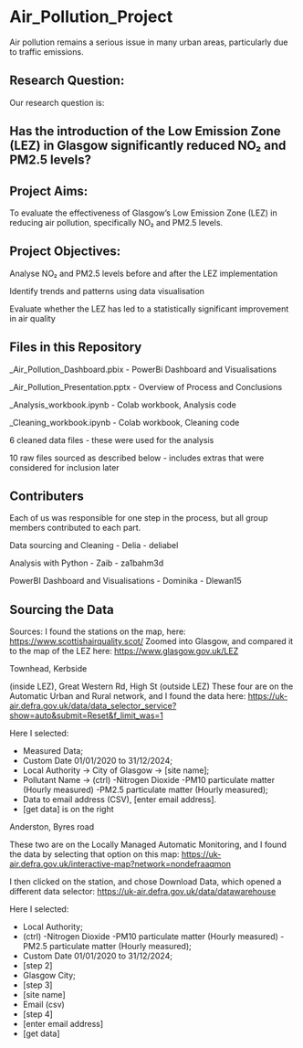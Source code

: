 # Air_Pollution_Project

Air pollution remains a serious issue in many urban areas, particularly due to traffic emissions.

## Research Question:

Our research question is:

## Has the introduction of the Low Emission Zone (LEZ) in Glasgow significantly reduced NO₂ and PM2.5 levels?


## Project Aims:
To evaluate the effectiveness of Glasgow’s Low Emission Zone (LEZ) in reducing air pollution, specifically NO₂ and PM2.5 levels.

## Project Objectives:

Analyse NO₂ and PM2.5 levels before and after the LEZ implementation

Identify trends and patterns using data visualisation

Evaluate whether the LEZ has led to a statistically significant improvement in air quality

## Files in this Repository

_Air_Pollution_Dashboard.pbix  - PowerBi Dashboard and Visualisations

_Air_Pollution_Presentation.pptx  - Overview of Process and Conclusions

_Analysis_workbook.ipynb  - Colab workbook, Analysis code

_Cleaning_workbook.ipynb  - Colab workbook, Cleaning code

6 cleaned data files - these were used for the analysis

10 raw files sourced as described below - includes extras that were considered for inclusion later


## Contributers

Each of us was responsible for one step in the process, but all group members contributed to each part.

Data sourcing and Cleaning  - Delia - deliabel 

Analysis with Python  - Zaib - za1bahm3d

PowerBI Dashboard and Visualisations  - Dominika - Dlewan15


## Sourcing the Data

Sources:
I found the stations on the map, here:
https://www.scottishairquality.scot/
Zoomed into Glasgow, and compared it to the map of the LEZ here:
https://www.glasgow.gov.uk/LEZ


Townhead, Kerbside

(inside LEZ), Great Western Rd, High St (outside LEZ)
These four are on the Automatic Urban and Rural network, and I found the data here:
https://uk-air.defra.gov.uk/data/data_selector_service?show=auto&submit=Reset&f_limit_was=1

Here I selected: 
- Measured Data;
- Custom Date 01/01/2020 to 31/12/2024;
- Local Authority -> City of Glasgow -> [site name];
- Pollutant Name -> (ctrl) -Nitrogen Dioxide -PM10 particulate matter (Hourly measured) -PM2.5 particulate matter (Hourly measured);
- Data to email address (CSV), [enter email address].
- [get data] is on the right

Anderston, Byres road

These two are on the Locally Managed Automatic Monitoring, and I found the data by selecting that option on this map: 
https://uk-air.defra.gov.uk/interactive-map?network=nondefraaqmon

I then clicked on the station, and chose Download Data, which opened a different data selector:
https://uk-air.defra.gov.uk/data/datawarehouse

Here I selected:
- Local Authority;
- (ctrl) -Nitrogen Dioxide -PM10 particulate matter (Hourly measured) -PM2.5 particulate matter (Hourly measured);
- Custom Date 01/01/2020 to 31/12/2024;
- [step 2]
- Glasgow City;
- [step 3]
- [site name]
- Email (csv)
- [step 4]
- [enter email address]
- [get data]
